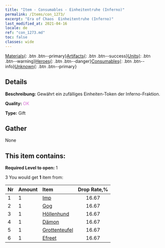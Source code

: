 ```yaml
---
title: "Item - Consumables - Einheitentruhe (Inferno)"
permalink: /Items/con_1273/
excerpt: "Era of Chaos  Einheitentruhe (Inferno)"
last_modified_at: 2021-04-16
locale: de
ref: "con_1273.md"
toc: false
classes: wide
---
```

 [Materials](/de/Items/){: .btn .btn--primary}[Artifacts](/de/Items/Artifacts/){: .btn .btn--success}[Units](/de/Items/Units/){: .btn .btn--warning}[Heroes](/de/Items/Heroes/){: .btn .btn--danger}[Consumables](/de/Items/Consumables/){: .btn .btn--info}[Unknown](/de/Items/Unknown/){: .btn .btn--primary}

## Details
 **Beschreibung:** Gewährt ein zufälliges Einheiten-Token der Inferno-Fraktion.

 **Quality:** <span style="color: #DA70D6">OK</span>

 **Type:** Gift

## Gather

  None

## This item contains:

 **Required Level to open:** 1

 3 You would get **1** item  from:

  | Nr | Amount |     Item    | Drop Rate,% |
  |:---|:-------|:------------|:---------:|
  | 1 | 1 | [Imp](/de/Items/unt_226/) | 16.67 | 
  | 2 | 1 | [Gog](/de/Items/unt_227/) | 16.67 | 
  | 3 | 1 | [Höllenhund](/de/Items/unt_228/) | 16.67 | 
  | 4 | 1 | [Dämon](/de/Items/unt_229/) | 16.67 | 
  | 5 | 1 | [Grottenteufel](/de/Items/unt_230/) | 16.67 | 
  | 6 | 1 | [Efreet](/de/Items/unt_231/) | 16.67 | 
